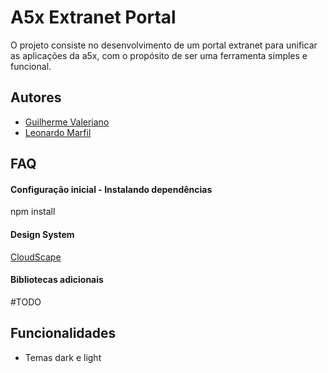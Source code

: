 
# A5x Extranet Portal

O projeto consiste no desenvolvimento de um portal extranet para unificar as aplicações da a5x, com o propósito de ser uma ferramenta simples e funcional.


## Autores

- [Guilherme Valeriano](https://www.github.com/gvaleriano)
- [Leonardo Marfil](https://www.github.com/Leofla1706)


## FAQ

#### Configuração inicial - Instalando dependências

npm install

#### Design System

[CloudScape](https://cloudscape.design/)

#### Bibliotecas adicionais

#TODO


## Funcionalidades

- Temas dark e light


